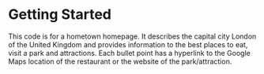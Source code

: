 # Getting Started
This code is for a hometown homepage. It describes the capital city London of the United Kingdom and provides information to the best places to eat, visit a park and attractions.
Each bullet point has a hyperlink to the Google Maps location of the restaurant or the website of the park/attraction.